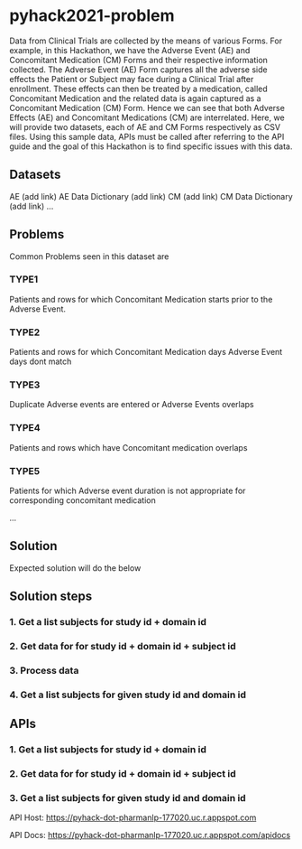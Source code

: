 # pyhack2021-problem 

Data from Clinical Trials are collected by the means of various Forms. For example, in this Hackathon, we have the Adverse Event (AE) and Concomitant Medication (CM) Forms and their respective information collected. The Adverse Event (AE) Form captures all the adverse side effects the Patient or Subject may face during a Clinical Trial after enrollment. These effects can then be treated by a medication, called Concomitant Medication and the related data is again captured as a Concomitant Medication (CM) Form. Hence we can see that both Adverse Effects (AE) and Concomitant Medications (CM) are interrelated. Here, we will provide two datasets, each of AE and CM Forms respectively as CSV files. Using this sample data, APIs must be called after referring to the API guide and the goal of this Hackathon is to find specific issues with this data.


## Datasets

AE (add link)
AE Data Dictionary (add link)
CM (add link)
CM Data Dictionary (add link)
...

## Problems

Common Problems seen in this dataset are 

### TYPE1
Patients and rows for which Concomitant Medication starts prior to the Adverse Event.

### TYPE2
Patients and rows for which Concomitant Medication days Adverse Event days dont match 

### TYPE3
Duplicate Adverse events are entered or Adverse Events overlaps 

### TYPE4
Patients and rows which have Concomitant medication overlaps

### TYPE5
Patients for which Adverse event duration is not appropriate for corresponding concomitant medication 


...

## Solution 

Expected solution will do the below 

## Solution steps
### 1. Get a list subjects for study id + domain id
### 2. Get data for for study id + domain id + subject id
### 3. Process data
### 4. Get a list subjects for given study id and domain id

## APIs

### 1. Get a list subjects for study id + domain id
### 2. Get data for for study id + domain id + subject id
### 3. Get a list subjects for given study id and domain id

API Host: https://pyhack-dot-pharmanlp-177020.uc.r.appspot.com

API Docs: https://pyhack-dot-pharmanlp-177020.uc.r.appspot.com/apidocs
